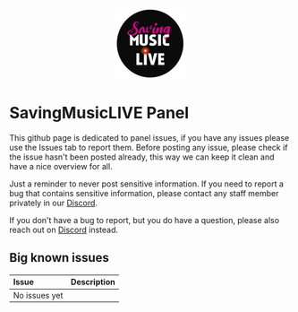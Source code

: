 <p align="center">
<img src="/assets/sml-logo.png" />
</p>

# SavingMusicLIVE Panel
This github page is dedicated to panel issues, if you have any issues please use the Issues tab to report them. Before posting any issue, please check if the issue hasn't been posted already, this way we can keep it clean and have a nice overview for all.

Just a reminder to never post sensitive information. If you need to report a bug that contains sensitive information, please contact any staff member privately in our [Discord](http://discord.gg/bVT8y86).

If you don't have a bug to report, but you do have a question, please also reach out on [Discord](http://discord.gg/bVT8y86) instead.

## Big known issues

| Issue | Description |
| :---- | --- |
| No issues yet | |
